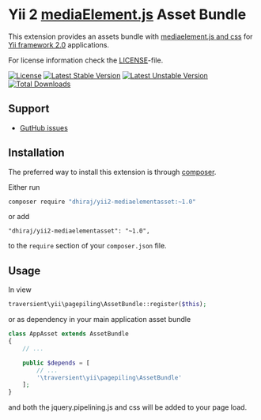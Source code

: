 Yii 2 [mediaElement.js](https://github.com/johndyer/mediaelement) Asset Bundle
===========================================================================

This extension provides an assets bundle with [mediaelement.js and css](https://github.com/johndyer/mediaelement)
for [Yii framework 2.0](http://www.yiiframework.com/) applications.

For license information check the [LICENSE](https://github.com/dhiraj/yii2-mediaelementasset/blob/master/LICENSE)-file.

[![License](https://poser.pugx.org/dhiraj/yii2-mediaelementasset/license.svg)](https://packagist.org/packages/dhiraj/yii2-mediaelementasset)
[![Latest Stable Version](https://poser.pugx.org/dhiraj/yii2-mediaelementasset/v/stable.svg)](https://packagist.org/packages/dhiraj/yii2-mediaelementasset)
[![Latest Unstable Version](https://poser.pugx.org/dhiraj/yii2-mediaelementasset/v/unstable.svg)](https://packagist.org/packages/dhiraj/yii2-mediaelementasset)
[![Total Downloads](https://poser.pugx.org/dhiraj/yii2-mediaelementasset/downloads.svg)](https://packagist.org/packages/dhiraj/yii2-mediaelementasset)


Support
-------
* [GutHub issues](https://github.com/dhiraj/yii2-mediaelementasset/issues)

Installation
------------

The preferred way to install this extension is through [composer](https://getcomposer.org/).

Either run

```bash
composer require "dhiraj/yii2-mediaelementasset:~1.0"
```

or add

```
"dhiraj/yii2-mediaelementasset": "~1.0",
```

to the `require` section of your `composer.json` file.

Usage
-----

In view

```php
traversient\yii\pagepiling\AssetBundle::register($this);

```

or as dependency in your main application asset bundle

```php
class AppAsset extends AssetBundle
{
	// ...

	public $depends = [
		// ...
		'\traversient\yii\pagepiling\AssetBundle'
	];
}

```

and both the jquery.pipelining.js and css will be added to your page load.